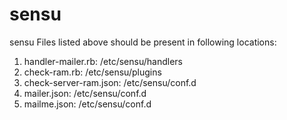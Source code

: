 # sensu
sensu
Files listed above should be present in following locations:

1. handler-mailer.rb: /etc/sensu/handlers
2. check-ram.rb: /etc/sensu/plugins
3. check-server-ram.json: /etc/sensu/conf.d
4. mailer.json: /etc/sensu/conf.d
5. mailme.json: /etc/sensu/conf.d

